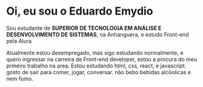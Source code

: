 # Oi, eu sou o Eduardo Emydio

Sou estudante de **SUPERIOR DE TECNOLOGIA EM ANÁLISE E DESENVOLVIMENTO DE SISTEMAS**, na Anhanguera, e estudo Front-end pela Alura

Atualmente estou desempregado, mas sigo estudando normalmente, e quero ingressar na carreira de Front-end developer, estou a procura do meu prmeiro trabalho na area.
Estou estudando html, css, react, e javascript.
gosto de sair para comer, jogar, conversar.
não bebo bebidas alcóolicas  e nem fumo.
